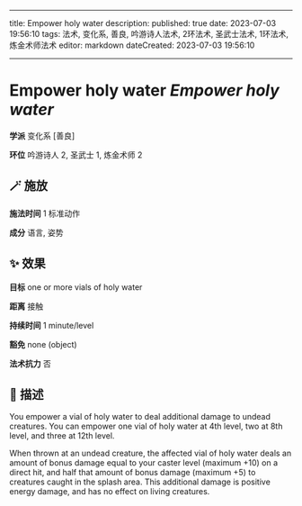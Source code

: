 
---
title: Empower holy water
description: 
published: true
date: 2023-07-03 19:56:10
tags: 法术, 变化系, 善良, 吟游诗人法术, 2环法术, 圣武士法术, 1环法术, 炼金术师法术
editor: markdown
dateCreated: 2023-07-03 19:56:10

---

# **Empower holy water** *Empower holy water*

**学派** 变化系 \[善良\] 

**环位** 吟游诗人 2, 圣武士 1, 炼金术师 2

## 🪄 施放

**施法时间** 1 标准动作

**成分** 语言, 姿势

## ✨ 效果 

**目标** one or more vials of holy water 

**距离** 接触  

**持续时间** 1 minute/level 

**豁免** none (object)

**法术抗力** 否

## 📖 描述

You empower a vial of holy water to deal additional damage to undead creatures. You can empower one vial of holy water at 4th level, two at 8th level, and three at 12th level.

When thrown at an undead creature, the affected vial of holy water deals an amount of bonus damage equal to your caster level (maximum +10) on a direct hit, and half that amount of bonus damage (maximum +5) to creatures caught in the splash area. This additional damage is positive energy damage, and has no effect on living creatures.
    